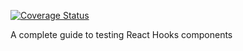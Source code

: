 [![Coverage Status](https://coveralls.io/repos/github/iqbal125/react-hooks-testing-complete/badge.svg)](https://coveralls.io/github/iqbal125/react-hooks-testing-complete)

A complete guide to testing React Hooks components
